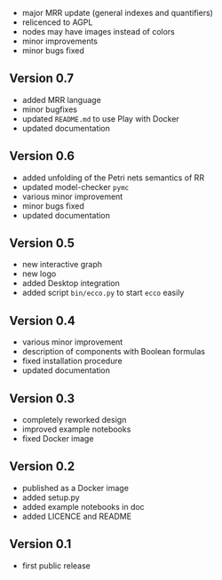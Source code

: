 - major MRR update (general indexes and quantifiers)
- relicenced to AGPL
- nodes may have images instead of colors
- minor improvements
- minor bugs fixed

## Version 0.7

- added MRR language
- minor bugfixes
- updated `README.md` to use Play with Docker
- updated documentation

## Version 0.6

- added unfolding of the Petri nets semantics of RR
- updated model-checker `pymc`
- various minor improvement
- minor bugs fixed
- updated documentation

## Version 0.5

- new interactive graph
- new logo
- added Desktop integration
- added script `bin/ecco.py` to start `ecco` easily

## Version 0.4

- various minor improvement
- description of components with Boolean formulas
- fixed installation procedure
- updated documentation

## Version 0.3

- completely reworked design
- improved example notebooks
- fixed Docker image

## Version 0.2

- published as a Docker image
- added setup.py
- added example notebooks in doc
- added LICENCE and README

## Version 0.1

- first public release
